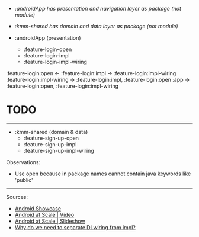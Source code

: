  - _:androidApp has presentation and navigation layer as package (not module)_
 - _:kmm-shared has domain and data layer as package (not module)_

 - :androidApp (presentation)
    - :feature-login-open
    - :feature-login-impl
    - :feature-login-impl-wiring

:feature-login:open <- :feature-login:impl -> :feature-login:impl-wiring
:feature-login:impl-wiring -> :feature-login:impl, :feature-login:open
:app -> :feature-login:open, :feature-login:impl-wiring 

# TODO
[comment]: <> (For second MVP :feature-login:fake)
[comment]: <> (:For Second MVP :feature-login:fake-wiring)
[comment]: <> (:For Second MVP ::feature-login:demo)

___

 - :kmm-shared (domain & data)
    - :feature-sign-up-open
    - :feature-sign-up-impl
    - :feature-sign-up-impl-wiring

Observations:
- Use open because in package names cannot contain java keywords like 'public'
___

Sources: 
 - [Android Showcase](https://github.com/igorwojda/android-showcase)
 - [Android at Scale | Video](https://www.droidcon.com/media-detail?video=380843878)
 - [Android at Scale | Slideshow](https://speakerdeck.com/vrallev/android-at-scale-at-square)
 - [Why do we need to separate DI wiring from impl?](https://stackoverflow.com/q/64661640/5279996)
